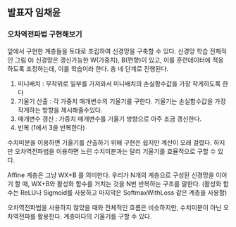 ## 발표자 임채윤
### 오차역전파법 구현해보기
앞에서 구현한 계층들을 토대로 조립하여 신경망을 구축할 수 있다.
신경망 학습 전체적인 그림
0) 신경망은 갱신가능한 W(가중치), B(편향)이 있고, 이를 훈련데이터에 적응하도록 조정하는데, 이를 학습이라 한다. 총 네 단계로 진행된다.
1) 미니배치 : 무작위로 일부를 가져와서 미니배치의 손실함수값을 가장 작게하도록 한다
2) 기울기 산출 : 각 가중치 매개변수의 기울기를 구한다. 기울기는 손실함수값을 가장 작게하는 방향을 제시해줄수있다.
3) 매개변수 갱신 : 가중치 매개변수를 기울기 방향으로 아주 조금 갱신한다.
4) 반복 (1에서 3을 반복한다)

수치미분을 이용하면 기울기를 산출하기 위해 구현은 쉽지만 계산이 오래 걸렸다. 하지만 오차역전파법을 이용하면 느린 수치미분과는 달리 기울기를 효율적으로 구할 수 있다.

Affine 계층은 그냥 WX+B 를 의미한다. 우리가 N개의 계층으로 구성된 신경망을 이야기 할 때, WX+B와 활성화 함수를 거치는 것을 N번 반복하는 구조를 말한다. (활성화 함수는 ReLU나 Sigmoid를 사용하고 마지막은 SoftmaxWithLoss 같은 계층을 사용함)

오차역전파법을 사용하지 않았을 때와 전체적인 흐름은 비슷하지만, 수치미분이 아닌 오차역전파를 활용한다. 계층마다의 기울기를 구할 수 있다. 